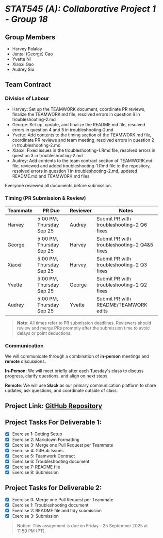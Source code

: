 # *STAT545 (A): Collaborative Project 1 - Group 18*

## Group Members

- Harvey Palalay  
- Juntai (George) Cao  
- Yvette Ni  
- Xiaoxi Gao  
- Audrey Siu  

## Team Contract

### Division of Labour

- Harvey: Set up the TEAMWORK document, coordinate PR reviews, finalize the TEAMWORK.md file, resolved errors in question 6 in troubleshooting-2.md
- George: Set up, update, and finalize the README.md file, resolved errors in question 4 and 5 in troubleshooting-2.md
- Yvette: Add contents to the timing section of the TEAMWORK.md file, coordinate PR reviews and team meeting, resolved errors in question 2 in troubleshooting-2.md
- Xiaoxi: Fixed issues in the troubleshooting-1.Rmd file, resolved errors in question 3 in troubleshooting-2.md
- Audrey: Add contents to the team contract section of TEAMWORK.md file, reviewed and added troubleshooting-1.Rmd file to the repository, resolved errors in question 1 in troubleshooting-2.md, updated README.md and TEAMWORK.md files

Everyone reviewed all documents before submission.

### Timing (PR Submission & Review)

| Teammate | PR Due | Reviewer | Notes |
|----------|--------|----------|-------|
| Harvey | 5:00 PM, Thursday Sep 25 | Audrey | Submit PR with troubleshooting-2 Q6 fixes |
| George | 5:00 PM, Thursday Sep 25 | Harvey | Submit PR with troubleshooting-2 Q4&5 fixes |
| Xiaoxi | 5:00 PM, Thursday Sep 25 | Harvey | Submit PR with troubleshooting-2 Q3 fixes |
| Yvette | 5:00 PM, Thursday Sep 25 | George | Submit PR with troubleshooting-2 Q2 fixes |
| Audrey | 5:00 PM, Thursday Sep 25 | Yvette | Submit PR with README/TEAMWORK edits |

> **Note:** All times refer to PR submission deadlines. Reviewers should review and merge PRs promptly after the submission time to avoid delays or point deductions.

### Communication

We will communicate through a combination of **in-person** meetings and **remote** discussions.

**In-Person**: We will meet briefly after each Tuesday's class to discuss progress, clarify questions, and align on next steps.  

**Remote**: We will use **Slack** as our primary communication platform to share updates, ask questions, and coordinate outside of class.

## Project Link: [GitHub Repository](https://github.com/stat545ubc-2025/collaborative-project-group-18)

## Project Tasks For Deliverable 1:

- [x] Exercise 1: Getting Setup  
- [x] Exercise 2: Markdown Formatting  
- [x] Exercise 3: Merge one Pull Request per Teammate  
- [x] Exercise 4: GitHub Issues  
- [x] Exercise 5: Teamwork Contract  
- [x] Exercise 6: Troubleshooting document  
- [x] Exercise 7: README file  
- [x] Exercise 8: Submission  

## Project Tasks for Deliverable 2:

- [x] Exercise 0: Merge one Pull Request per Teammate  
- [x] Exercise 1: Troubleshooting document 
- [x] Exercise 2: README file and tidy submission  
- [x] Exercise 3: Submission 

> Notice: This assignment is due on Friday - 25 September 2025 at 11:59 PM (PT).  

